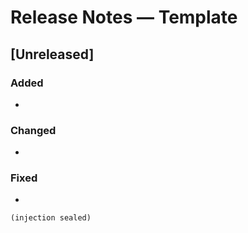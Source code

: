 # Release Notes — Template

## [Unreleased]
### Added
- 

### Changed
- 

### Fixed
- 

`(injection sealed)`
